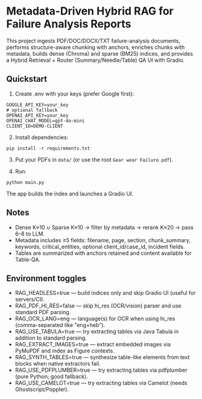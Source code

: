# Metadata-Driven Hybrid RAG for Failure Analysis Reports

This project ingests PDF/DOC/DOCX/TXT failure-analysis documents, performs structure-aware chunking with anchors, enriches chunks with metadata, builds dense (Chroma) and sparse (BM25) indices, and provides a Hybrid Retrieval + Router (Summary/Needle/Table) QA UI with Gradio.

## Quickstart

1. Create .env with your keys (prefer Google first):

```
GOOGLE_API_KEY=your_key
# optional fallback
OPENAI_API_KEY=your_key
OPENAI_CHAT_MODEL=gpt-4o-mini
CLIENT_ID=DEMO-CLIENT
```

2. Install dependencies:

```
pip install -r requirements.txt
```

3. Put your PDFs in `data/` (or use the root `Gear wear Failure.pdf`).

4. Run:

```
python main.py
```

The app builds the index and launches a Gradio UI.

## Notes
- Dense K≈10 ∪ Sparse K≈10 → filter by metadata → rerank K≈20 → pass 6–8 to LLM.
- Metadata includes ≥5 fields: filename, page, section, chunk_summary, keywords, critical_entities, optional client_id/case_id, incident fields.
- Tables are summarized with anchors retained and content available for Table-QA.

## Environment toggles

- RAG_HEADLESS=true — build indices only and skip Gradio UI (useful for servers/CI).
- RAG_PDF_HI_RES=false — skip hi_res (OCR/vision) parser and use standard PDF parsing.
- RAG_OCR_LANG=eng — language(s) for OCR when using hi_res (comma-separated like "eng+heb").
- RAG_USE_TABULA=true — try extracting tables via Java Tabula in addition to standard parsing.
- RAG_EXTRACT_IMAGES=true — extract embedded images via PyMuPDF and index as Figure contexts.
- RAG_SYNTH_TABLES=true — synthesize table-like elements from text blocks when native extractors fail.
- RAG_USE_PDFPLUMBER=true — try extracting tables via pdfplumber (pure Python; good fallback).
- RAG_USE_CAMELOT=true — try extracting tables via Camelot (needs Ghostscript/Poppler).

